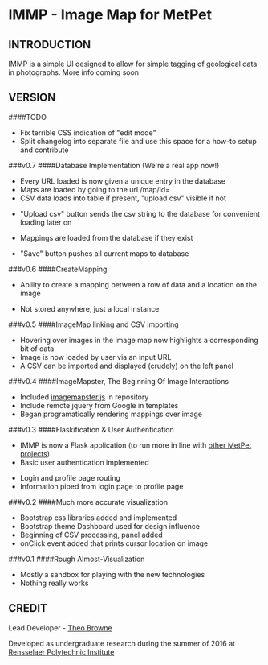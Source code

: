 IMMP - Image Map for MetPet
==============

INTRODUCTION
--------------
IMMP is a simple UI designed to allow for simple tagging of geological data in photographs. More info coming soon

VERSION
--------------

####TODO
- Fix terrible CSS indication of "edit mode"
- Split changelog into separate file and use this space for a how-to setup and contribute

###v0.7
####Database Implementation (We're a real app now!)
- Every URL loaded is now given a unique entry in the database
- Maps are loaded by going to the url /map/id=<mapID>
- CSV data loads into table if present, "upload csv" visible if not
 * "Upload csv" button sends the csv string to the database for convenient loading later on
- Mappings are loaded from the database if they exist
 * "Save" button pushes all current maps to database

###v0.6
####CreateMapping
- Ability to create a mapping between a row of data and a location on the image
 * Not stored anywhere, just a local instance

###v0.5
####ImageMap linking and CSV importing
- Hovering over images in the image map now highlights a corresponding bit of data
- Image is now loaded by user via an input URL
- A CSV can be imported and displayed (crudely) on the left panel

###v0.4
####ImageMapster, The Beginning Of Image Interactions
- Included [imagemapster.js](https://github.com/jamietre/imagemapster) in repository
- Include remote jquery from Google in templates
- Began programatically rendering mappings over image

###v0.3
####Flaskification & User Authentication
- IMMP is now a Flask application (to run more in line with [other MetPet projects](https://github.com/metpetdb/))
- Basic user authentication implemented
 * Login and profile page routing
 * Information piped from login page to profile page

###v0.2
####Much more accurate visualization
- Bootstrap css libraries added and implemented
- Bootstrap theme Dashboard used for design influence
- Beginning of CSV processing, panel added
- onClick event added that prints cursor location on image

###v0.1
####Rough Almost-Visualization
- Mostly a sandbox for playing with the new technologies
- Nothing really works

CREDIT
--------------
Lead Developer - [Theo Browne](http://www.theo.li)

Developed as undergraduate research during the summer of 2016 at [Rensselaer Polytechnic Institute](http://www.rpi.edu)
